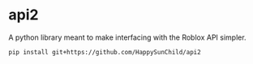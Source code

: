# api2
A python library meant to make interfacing with the Roblox API simpler.

```
pip install git+https://github.com/HappySunChild/api2
```
